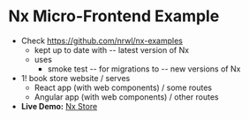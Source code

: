 # Nx Micro-Frontend Example
* Check https://github.com/nrwl/nx-examples
  * kept up to date with -- latest version of Nx
  * uses
    * smoke test -- for migrations to -- new versions of Nx 
* 1! book store website / serves
  * React app (with web components) / some routes 
  * Angular app (with web components) / other routes
* **Live Demo:** [Nx Store](https://nrwl-nx-examples-cart.netlify.app/cart)

